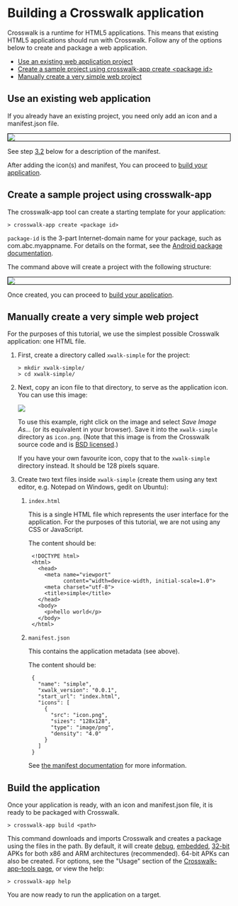 # Building a Crosswalk application

Crosswalk is a runtime for HTML5 applications. This means that existing HTML5 applications should run with Crosswalk. Follow any of the options below to create and package a web application.

* [Use an existing web application project](#existing)
* [Create a sample project using crosswalk-app create &lt;package id&gt;](#create)
* [Manually create a very simple web project](#manual)

## <a class="doc-anchor" id="existing"></a>Use an existing web application
If you already have an existing project, you need only add an icon and a manifest.json file.

<img src="/assets/existing-project.png" style="border:solid black 1px; display: block; margin: 0 auto"/>

See step [3.2](#manifest) below for a description of the manifest.

After adding the icon(s) and manifest, You can proceed to [build your application](#build-application).

## <a class="doc-anchor" id="create"></a>Create a sample project using crosswalk-app
The crosswalk-app tool can create a starting template for your application:
```
> crosswalk-app create <package id>
```
`package-id` is the 3-part Internet-domain name for your package, such as com.abc.myappname. For details on the format, see the [Android package documentation](http://developer.android.com/guide/topics/manifest/manifest-element.html#package).

The command above will create a project with the following structure:

<img src="/assets/create-project.png" style="border:solid black 1px; display: block; margin: 0 auto"/>

Once created, you can proceed to [build your application](#build-application).

## <a class="doc-anchor" id="manual"></a>Manually create a very simple web project
For the purposes of this tutorial, we use the simplest possible Crosswalk application: one HTML file.

1.  First, create a directory called `xwalk-simple` for the project:

        > mkdir xwalk-simple/
        > cd xwalk-simple/

2.  Next, copy an icon file to that directory, to serve as the application icon. You can use this image:

    <img src="/assets/cw-app-icon.png">

    To use this example, right click on the image and select <em>Save Image As...</em> (or its equivalent in your browser). Save it into the `xwalk-simple` directory as `icon.png`. (Note that this image is from the Crosswalk source code and is [BSD licensed](https://github.com/crosswalk-project/crosswalk/blob/master/LICENSE).)

    If you have your own favourite icon, copy that to the `xwalk-simple` directory instead. It should be 128 pixels square.

3.  Create two text files inside `xwalk-simple` (create them using any text editor, e.g. Notepad on Windows, gedit on Ubuntu):

    1. `index.html`

       This is a single HTML file which represents the user interface for the application. For the purposes of this tutorial, we are not using any CSS or JavaScript.

       The content should be:

            <!DOCTYPE html>
            <html>
              <head>
                <meta name="viewport"
                      content="width=device-width, initial-scale=1.0">
                <meta charset="utf-8">
                <title>simple</title>
              </head>
              <body>
                <p>hello world</p>
              </body>
            </html>

    2. <a class="doc-anchor" id="manifest"></a>`manifest.json`

       This contains the application metadata (see above).

       The content should be:

            {
              "name": "simple",
              "xwalk_version": "0.0.1",
              "start_url": "index.html",
              "icons": [
                {
                  "src": "icon.png",
                  "sizes": "128x128",
                  "type": "image/png",
                  "density": "4.0"
                }
              ]
            }

        See [the manifest documentation](/documentation/manifest.html) for more information.

## <a class="doc-anchor" id="build-application"></a>Build the application
Once your application is ready, with an icon and manifest.json file, it is ready to be packaged with Crosswalk. 

    > crosswalk-app build <path>

This command downloads and imports Crosswalk and creates a package using the files in the path. By default, it will create [debug](android_remote_debugging.html), [embedded](/documentation/shared_mode.html), [32-bit](android_64bit.html) APKs for both x86 and ARM architectures (recommended). 64-bit APKs can also be created. For options, see the "Usage" section of the [Crosswalk-app-tools page](/documentation/crosswalk-app-tools.html), or view the help:

    > crosswalk-app help

You are now ready to run the application on a target.
